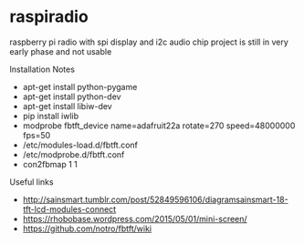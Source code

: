 # raspiradio
raspberry pi radio with spi display and i2c audio chip
project is still in very early phase and not usable

Installation Notes

- apt-get install python-pygame
- apt-get install python-dev
- apt-get install libiw-dev
- pip install iwlib
- modprobe fbtft_device name=adafruit22a rotate=270 speed=48000000 fps=50
- /etc/modules-load.d/fbtft.conf
- /etc/modprobe.d/fbtft.conf
- con2fbmap 1 1

Useful links
- http://sainsmart.tumblr.com/post/52849596106/diagramsainsmart-18-tft-lcd-modules-connect
- https://rhobobase.wordpress.com/2015/05/01/mini-screen/
- https://github.com/notro/fbtft/wiki
